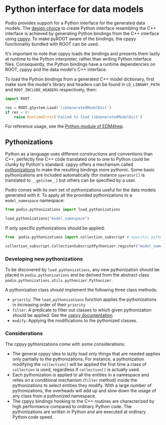 # Python interface for data models

Podio provides support for a Python interface for the generated data models. The [design choice](design.md) to create Python interface resembling the C++ interface is achieved by generating Python bindings from the C++ interface using
[cppyy](https://cppyy.readthedocs.io/en/latest/index.html). To make pyROOT aware of the bindings, the cppyy functionality bundled with ROOT can be used.

It's important to note that cppyy loads the bindings and presents them lazily at runtime to the Python interpreter, rather than writing Python interface files. Consequently, the Python bindings have a runtime dependencies on ROOT, cppyy and the data model's C++ interface.

To load the Python bindings from a generated C++ model dictionary, first make sure the model's library and headers can be found in `LD_LIBRARY_PATH` and `ROOT_INCLUDE_HEADERS` respectively, then:

```python
import ROOT

res = ROOT.gSystem.Load('libGeneratedModelDict')
if res < 0:
    raise RuntimeError('Failed to load libGeneratedModelDict')
```

For reference usage, see the [Python module of EDM4hep](https://github.com/key4hep/EDM4hep/blob/main/python/edm4hep/__init__.py).

## Pythonizations

Python as a language uses different constructions and conventions than C++, perfectly fine C++ code translated one to one to Python could be clunky by Python's standard. cppyy offers a mechanism called [pythonizations](https://cppyy.readthedocs.io/en/latest/pythonizations.html) to make the resulting bindings more pythonic. Some basic pythonizations are included automatically (for instance `operator[]` is translated to `__getitem__`) but others can be specified by a user.

Podio comes with its own set of pythonizations useful for the data models generated with it. To apply all the provided pythonizations to a `model_namespace` namespace:

```python
from podio.pythonizations import load_pythonizations

load_pythonizations("model_namespace")
```

If only specific pythonizations should be applied:

```python
from  podio.pythonizations import collection_subscript # specific pythonization

collection_subscript.CollectionSubscriptPythonizer.register("model_namespace")
```

### Developing new pythonizations

To be discovered by `load_pythonizations`, any new pythonization should be placed in `podio.pythonizations` and be derived from the abstract class `podio.pythonizations.utils.pythonizer.Pythonizer`.

A pythonization class should implement the following three class methods:

- `priority`: The `load_pythonizations` function applies the pythonizations in increasing order of their `priority`
- `filter`: A predicate to filter out classes to which given pythonization should be applied. See the [cppyy documentation](https://cppyy.readthedocs.io/en/latest/pythonizations.html#python-callbacks).
- `modify`: Applying the modifications to the pythonized classes.

### Considerations

The cppyy pythonizations come with some considerations:

- The general cppyy idea to lazily load only things that are needed applies only partially to the pythonizations. For instance, a pythonization modifying the `collection[]` will be applied the first time a class of `collection` is used, regardless if `collection[]` is actually used.
- Each pythonization is applied to all the entities in a namespace and relies on a conditional mechanism (`filter` method) inside the pythonizations to select entities they modify. With a large number of pythonizations, the overheads will add up and slow down the usage of any class from a pythonized namespace.
- The cppyy bindings hooking to the C++ routines are characterized by high performance compared to ordinary Python code. The pythonizations are written in Python and are executed at ordinary Python code speed.
